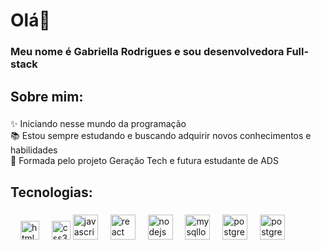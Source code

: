 <h1 align="left">Olá👋 </h1>

###

<h3 align="left">Meu nome é Gabriella Rodrigues e sou desenvolvedora Full-stack</h3>

###

<h2 align="left">Sobre mim:</h2>

###

<p align="left">✨ Iniciando nesse mundo da programação<br>📚 Estou sempre estudando e buscando adquirir novos conhecimentos e habilidades<br>🎯 Formada pelo projeto Geração Tech e futura estudante de ADS<br></p>

###

<h2 align="left">Tecnologias:</h2>

###

<div align="left">
 <img width="12" />
  <img src="https://cdn.jsdelivr.net/gh/devicons/devicon/icons/html5/html5-original.svg" height="30" alt="html5 logo"  />
  <img width="12" />
  <img src="https://cdn.jsdelivr.net/gh/devicons/devicon/icons/css3/css3-original.svg" height="30" alt="css3 logo"  />
  <img src="https://cdn.jsdelivr.net/gh/devicons/devicon/icons/javascript/javascript-original.svg" height="40" alt="javascript logo"  />
  <img width="12" />
  <img src="https://cdn.jsdelivr.net/gh/devicons/devicon/icons/react/react-original.svg" height="40" alt="react logo"  />
  <img width="12" />
  <img src="https://cdn.jsdelivr.net/gh/devicons/devicon/icons/nodejs/nodejs-original.svg" height="40" alt="nodejs logo"  />
   <img width="12" />
  <img src="https://img.icons8.com/?size=100&id=9nLaR5KFGjN0&format=png&color=000000" height="40" alt="mysqllogo"  />
    <img width="12" />
  <img src="https://img.icons8.com/?size=100&id=Pv4IGT0TSpt8&format=png&color=000000" height="40" alt="postgreelogo"  />
     <img width="12" />
  <img src="https://img.icons8.com/?size=100&id=cdYUlRaag9G9&format=png&color=000000" height="40" alt="postgreelogo"  />
</div>

###

